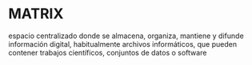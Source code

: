 # MATRIX
espacio centralizado donde se almacena, organiza, mantiene y difunde información digital, habitualmente archivos informáticos, que pueden contener trabajos científicos, conjuntos de datos o software
